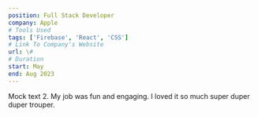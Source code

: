 ```yaml
---
position: Full Stack Developer
company: Apple
# Tools Used
tags: ['Firebase', 'React', 'CSS']
# Link To Company's Website
url: \#
# Duration
start: May
end: Aug 2023
---
```


Mock text 2. My job was fun and engaging. I loved it so much super duper duper trouper.
